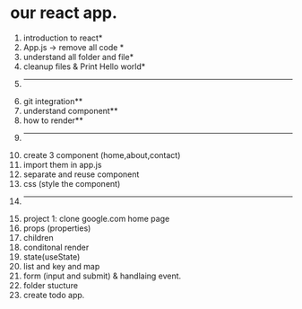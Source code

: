 # our react app.

1. introduction to react*
1. App.js -> remove all code *
1. understand all folder and file*
1. cleanup files & Print Hello world*
1. ---------------
1. git integration**
1. understand component**
1. how to render**
1. ---------------
1. create 3 component (home,about,contact)
1. import them in app.js
1. separate and reuse component
1. css (style the component)
1. -------------------
1. project 1: clone google.com home page
1. props (properties)
1. children
1. conditonal render
1. state(useState)
1. list and key and map
1. form (input and submit) & handlaing event.
1. folder stucture
1. create  todo app.